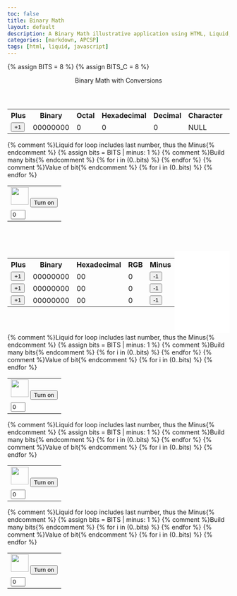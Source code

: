 ```yaml
---
toc: false
title: Binary Math
layout: default
description: A Binary Math illustrative application using HTML, Liquid, and JavaScript.
categories: [markdown, APCSP]
tags: [html, liquid, javascript]
---
```


<!-- Hack 1: add a character display to text when 8 bits, determine if printable or not printable -->
<!-- Hack 2: change to 24 bits and add a color code and display color when 24 bits, think about display on this one -->
<!-- Hack 3: do your own thing -->

{% assign BITS = 8 %}
{% assign BITS_C = 8 %}
<style>
    .box {
        width: 1600px;
        height: 187px;
        background-color: #ffffff;
    }
    .wrapper {
        display: flex;
        iwdth
    }
</style>
<script></script>
<div class="container bg-primary">
    <header class="pb-3 mb-4 border-bottom border-primary text-dark">
        <span class="fs-4">Binary Math with Conversions</span>
    </header>
    <div class="row justify-content-md-center">
        <div class="col-8">
            <table class="table">
            <tr id="table">
                <th>Plus</th>
                <th>Binary</th>
                <th>Octal</th>
                <th>Hexadecimal</th>
                <th>Decimal</th>
                <th>Character</th>
                <th>Minus</th>
            </tr>
            <tr>
                <td><button type="button" id="add1" onclick="add(1)">+1</button></td>
                <td id="binary">00000000</td>
                <td id="octal">0</td>
                <td id="hexadecimal">0</td>
                <td id="decimal">0</td>
                <td id="character">NULL</td>
                <td><button type="button" id="sub1" onclick="add(-1)">-1</button></td>
            </tr>
            </table>
        </div>
        <div class="col-12">
            {% comment %}Liquid for loop includes last number, thus the Minus{% endcomment %}
            {% assign bits = BITS | minus: 1 %} 
            <table class="table">
            <tr>
                {% comment %}Build many bits{% endcomment %}
                {% for i in (0..bits) %}
                <td><img class="img-responsive py-3" id="bulb{{ i }}" src="{{site.baseurl}}/images/bulb_off.png" alt="" width="40" height="Auto">
                    <button type="button" id="butt{{ i }}" onclick="javascript:toggleBit({{ i }})">Turn on</button>
                </td>
                {% endfor %}
            </tr>
            <tr>
                {% comment %}Value of bit{% endcomment %}
                {% for i in (0..bits) %}
                <td><input type='text' id="digit{{ i }}" Value="0" size="1" readonly></td>
                {% endfor %}
            </tr>
            </table>
        </div>
    </div>
    <br>
    <br>
    <br>
    <div class="row justify-content-md-center">
        <div class="col-8">
            <div class="wrapper">
                <div style="float: left;"> 
                    <table class="table">
                        <tr id="table">
                            <th>Plus</th>
                            <th>Binary</th>
                            <th>Hexadecimal</th>
                            <th>RGB</th>
                            <th>Minus</th>
                        </tr>
                        <tr>
                            <td><button type="button" id="add_C1" onclick="addR(1)">+1</button></td>
                            <td id="bin1">00000000</td>
                            <td id="hex1">00</td>
                            <td id="R">0</td>
                            <td><button type="button" id="sub_C1" onclick="addR(-1)">-1</button></td>
                        </tr>
                        <tr>
                            <td><button type="button" id="add_C2" onclick="addG(1)">+1</button></td>
                            <td id="bin2">00000000</td>
                            <td id="hex2">00</td>
                            <td id="G">0</td>
                            <td><button type="button" id="sub_C2" onclick="addG(-1)">-1</button></td>
                        </tr>
                        <tr>
                            <td><button type="button" id="add_C3" onclick="addB(1)">+1</button></td>
                            <td id="bin3">00000000</td>
                            <td id="hex3">00</td>
                            <td id="B">0</td>
                            <td><button type="button" id="sub_C3" onclick="addB(-1)">-1</button></td>
                        </tr>
                        </table>
                    </div>
                    <div class="box" id="color_box"></div>
                </div>
            </div>
            <div class="col-12">
                {% comment %}Liquid for loop includes last number, thus the Minus{% endcomment %}
                {% assign bits = BITS | minus: 1 %} 
                <table class="table">
                <tr>
                    {% comment %}Build many bits{% endcomment %}
                    {% for i in (0..bits) %}
                    <td><img class="img-responsive py-3" id="bulbR{{ i }}" src="{{site.baseurl}}/images/bulb_off.png" alt="" width="40" height="Auto">
                        <button type="button" id="buttR{{ i }}" onclick="javascript:toggleBitR({{ i }})">Turn on</button>
                    </td>
                    {% endfor %}
                </tr>
                <tr>
                    {% comment %}Value of bit{% endcomment %}
                    {% for i in (0..bits) %}
                    <td><input type='text' id="digitR{{ i }}" Value="0" size="1" readonly></td>
                    {% endfor %}
                </tr>
            </table>
        </div>
        <div class="col-12">
            {% comment %}Liquid for loop includes last number, thus the Minus{% endcomment %}
            {% assign bits = BITS | minus: 1 %} 
            <table class="table">
            <tr>
                {% comment %}Build many bits{% endcomment %}
                {% for i in (0..bits) %}
                <td><img class="img-responsive py-3" id="bulbG{{ i }}" src="{{site.baseurl}}/images/bulb_off.png" alt="" width="40" height="Auto">
                    <button type="button" id="buttG{{ i }}" onclick="javascript:toggleBitG({{ i }})">Turn on</button>
                </td>
                {% endfor %}
            </tr>
            <tr>
                {% comment %}Value of bit{% endcomment %}
                {% for i in (0..bits) %}
                <td><input type='text' id="digitG{{ i }}" Value="0" size="1" readonly></td>
                {% endfor %}
            </tr>
            </table>
        </div>
        <div class="col-12">
            {% comment %}Liquid for loop includes last number, thus the Minus{% endcomment %}
            {% assign bits = BITS | minus: 1 %} 
            <table class="table">
            <tr>
                {% comment %}Build many bits{% endcomment %}
                {% for i in (0..bits) %}
                <td><img class="img-responsive py-3" id="bulbB{{ i }}" src="{{site.baseurl}}/images/bulb_off.png" alt="" width="40" height="Auto">
                    <button type="button" id="buttB{{ i }}" onclick="javascript:toggleBitB({{ i }})">Turn on</button>
                </td>
                {% endfor %}
            </tr>
            <tr>
                {% comment %}Value of bit{% endcomment %}
                {% for i in (0..bits) %}
                <td><input type='text' id="digitB{{ i }}" Value="0" size="1" readonly></td>
                {% endfor %}
            </tr>
            </table>
        </div>
    </div>
</div>

<script>
    const BITS = {{ BITS }};
    const MAX = 2 ** BITS - 1;
    const MSG_ON = "Turn on";
    const IMAGE_ON = "{{site.baseurl}}/images/bulb_on.gif";
    const MSG_OFF = "Turn off";
    const IMAGE_OFF = "{{site.baseurl}}/images/bulb_off.png"

    // return string with current value of each bit
    function getBits() {
        let bits = "";
        for(let i = 0; i < BITS; i++) {
        bits = bits + document.getElementById('digit' + i).value;
        }
        return bits;
    }
    function getBitsR() {
        let bits = "";
        for(let i = 0; i < BITS; i++) {
        bits = bits + document.getElementById('digitR' + i).value;
        }
        return bits;
    }
    function getBitsG() {
        let bits = "";
        for(let i = 0; i < BITS; i++) {
        bits = bits + document.getElementById('digitG' + i).value;
        }
        return bits;
    }
    function getBitsB() {
        let bits = "";
        for(let i = 0; i < BITS; i++) {
        bits = bits + document.getElementById('digitB' + i).value;
        }
        return bits;
    }
    function binToChar(bin) {
        let dec = parseInt(bin, 2).toString();
        console.log(dec);
        var chr = String.fromCharCode(dec);
        return chr;
        }
    // setter for DOM values
    function setConversions(binary) {
        document.getElementById('binary').innerHTML = binary;
        // Octal conversion
        document.getElementById('octal').innerHTML = parseInt(binary, 2).toString(8);
        // Hexadecimal conversion
        document.getElementById('hexadecimal').innerHTML = parseInt(binary, 2).toString(16).padStart(2, '0');
        // Decimal conversion
        document.getElementById('decimal').innerHTML = parseInt(binary, 2).toString();

        document.getElementById('character').innerHTML = binToChar(binary);
    }

    function setConversionsR(binary) {
        // R values
        document.getElementById('bin1').innerHTML = binary;
        // Hexadecimal conversion
        document.getElementById('hex1').innerHTML = parseInt(binary, 2).toString(16).padStart(2, '0');
        // RGB value conversion
        document.getElementById('R').innerHTML = parseInt(binary, 2).toString();
        document.getElementById('color_box').style.backgroundColor = setRGB();
    }

    function setConversionsG(binary) {
        // G values
        document.getElementById('bin2').innerHTML = binary;
        // Hexadecimal conversion
        document.getElementById('hex2').innerHTML = parseInt(binary, 2).toString(16).padStart(2, '0');
        // Decimal conversion
        document.getElementById('G').innerHTML = parseInt(binary, 2).toString();
        document.getElementById('color_box').style.backgroundColor = setRGB();

    }

    function setConversionsB(binary) {
        // B values
        document.getElementById('bin3').innerHTML = binary;
        // Hexadecimal conversion
        document.getElementById('hex3').innerHTML = parseInt(binary, 2).toString(16).padStart(2, '0');
        // Decimal conversion
        document.getElementById('B').innerHTML = parseInt(binary, 2).toString(); 
        document.getElementById('color_box').style.backgroundColor = setRGB();
    }

    //
    function decimal_2_base(decimal, base) {
        let conversion = "";
        // loop to convert to base
        do {
        let digit = decimal % base;
        conversion = "" + digit + conversion; // what does this do?
        decimal = ~~(decimal / base);         // what does this do?
        } while (decimal > 0);                  // why while at the end? what is ~~?
        // loop to pad with zeros
        if (base === 2) {                        // only pad for binary conversions
        for (let i = 0; conversion.length < BITS; i++) {
            conversion = "0" + conversion;
        }
        }
        return conversion;
    }

    // toggle selected bit and recalculate
    function toggleBit(i) {
        //alert("Digit action: " + i );
        const dig = document.getElementById('digit' + i);
        const image = document.getElementById('bulb' + i);
        const butt = document.getElementById('butt' + i);
        // Change digit and visual
        if (image.src.match(IMAGE_ON)) {
        dig.value = 0;
        image.src = IMAGE_OFF;
        butt.innerHTML = MSG_ON;
        } else {
        dig.value = 1;
        image.src = IMAGE_ON;
        butt.innerHTML = MSG_OFF;
        }
        // Binary numbers
        const binary = getBits();
        setConversions(binary);
    }
    function toggleBitR(i) {
        //alert("Digit action: " + i );
        const dig = document.getElementById('digitR' + i);
        const image = document.getElementById('bulbR' + i);
        const butt = document.getElementById('buttR' + i);
        // Change digit and visual
        if (image.src.match(IMAGE_ON)) {
        dig.value = 0;
        image.src = IMAGE_OFF;
        butt.innerHTML = MSG_ON;
        } else {
        dig.value = 1;
        image.src = IMAGE_ON;
        butt.innerHTML = MSG_OFF;
        }
        // Binary numbers
        const binary = getBitsR();
        setConversionsR(binary);
    }
    function toggleBitG(i) {
        //alert("Digit action: " + i );
        const dig = document.getElementById('digitG' + i);
        const image = document.getElementById('bulbG' + i);
        const butt = document.getElementById('buttG' + i);
        // Change digit and visual
        if (image.src.match(IMAGE_ON)) {
        dig.value = 0;
        image.src = IMAGE_OFF;
        butt.innerHTML = MSG_ON;
        } else {
        dig.value = 1;
        image.src = IMAGE_ON;
        butt.innerHTML = MSG_OFF;
        }
        // Binary numbers
        const binary = getBitsG();
        setConversionsG(binary);
    }
    function toggleBitB(i) {
        //alert("Digit action: " + i );
        const dig = document.getElementById('digitB' + i);
        const image = document.getElementById('bulbB' + i);
        const butt = document.getElementById('buttB' + i);
        // Change digit and visual
        if (image.src.match(IMAGE_ON)) {
        dig.value = 0;
        image.src = IMAGE_OFF;
        butt.innerHTML = MSG_ON;
        } else {
        dig.value = 1;
        image.src = IMAGE_ON;
        butt.innerHTML = MSG_OFF;
        }
        // Binary numbers
        const binary = getBitsB();
        setConversionsB(binary);
    }
    // add is positive integer, subtract is negative integer
    function add(n) {
        let binary = getBits();
        // convert to decimal and do math
        let decimal = parseInt(binary, 2);
        if (n > 0) {  // PLUS
        decimal = MAX === decimal ? 0 : decimal += n; // OVERFLOW or PLUS
        } else  {     // MINUS
        decimal = 0 === decimal ? MAX : decimal += n; // OVERFLOW or MINUS
        }
        // convert the result back to binary
        binary = decimal_2_base(decimal, 2);
        // update conversions
        setConversions(binary);
        // update bits
        for (let i = 0; i < binary.length; i++) {
        let digit = binary.substr(i, 1);
        document.getElementById('digit' + i).value = digit;
        if (digit === "1") {
            document.getElementById('bulb' + i).src = IMAGE_ON;
            document.getElementById('butt' + i).innerHTML = MSG_OFF;
        } else {
            document.getElementById('bulb' + i).src = IMAGE_OFF;
            document.getElementById('butt' + i).innerHTML = MSG_ON;
        }
        }
    }
    function addR(n) {
        let binary = getBitsR();
        // convert to decimal and do math
        let decimal = parseInt(binary, 2);
        if (n > 0) {  // PLUS
        decimal = MAX === decimal ? 0 : decimal += n; // OVERFLOW or PLUS
        } else  {     // MINUS
        decimal = 0 === decimal ? MAX : decimal += n; // OVERFLOW or MINUS
        }
        // convert the result back to binary
        binary = decimal_2_base(decimal, 2);
        // update conversions
        setConversionsR(binary);
        // update bits
        for (let i = 0; i < binary.length; i++) {
        let digit = binary.substr(i, 1);
        document.getElementById('digitR' + i).value = digit;
        if (digit === "1") {
            document.getElementById('bulbR' + i).src = IMAGE_ON;
            document.getElementById('buttR' + i).innerHTML = MSG_OFF;
        } else {
            document.getElementById('bulbR' + i).src = IMAGE_OFF;
            document.getElementById('buttR' + i).innerHTML = MSG_ON;
        }
        }
    }
    function addG(n) {
        let binary = getBitsG();
        // convert to decimal and do math
        let decimal = parseInt(binary, 2);
        if (n > 0) {  // PLUS
        decimal = MAX === decimal ? 0 : decimal += n; // OVERFLOW or PLUS
        } else  {     // MINUS
        decimal = 0 === decimal ? MAX : decimal += n; // OVERFLOW or MINUS
        }
        // convert the result back to binary
        binary = decimal_2_base(decimal, 2);
        // update conversions
        setConversionsG(binary);
        // update bits
        for (let i = 0; i < binary.length; i++) {
        let digit = binary.substr(i, 1);
        document.getElementById('digitG' + i).value = digit;
        if (digit === "1") {
            document.getElementById('bulbG' + i).src = IMAGE_ON;
            document.getElementById('buttG' + i).innerHTML = MSG_OFF;
        } else {
            document.getElementById('bulbG' + i).src = IMAGE_OFF;
            document.getElementById('buttG' + i).innerHTML = MSG_ON;
        }
        }
    }
    function addB(n) {
        let binary = getBitsB();
        // convert to decimal and do math
        let decimal = parseInt(binary, 2);
        if (n > 0) {  // PLUS
        decimal = MAX === decimal ? 0 : decimal += n; // OVERFLOW or PLUS
        } else  {     // MINUS
        decimal = 0 === decimal ? MAX : decimal += n; // OVERFLOW or MINUS
        }
        // convert the result back to binary
        binary = decimal_2_base(decimal, 2);
        // update conversions
        setConversionsB(binary);
        // update bits
        for (let i = 0; i < binary.length; i++) {
        let digit = binary.substr(i, 1);
        document.getElementById('digitB' + i).value = digit;
        if (digit === "1") {
            document.getElementById('bulbB' + i).src = IMAGE_ON;
            document.getElementById('buttB' + i).innerHTML = MSG_OFF;
        } else {
            document.getElementById('bulbB' + i).src = IMAGE_OFF;
            document.getElementById('buttB' + i).innerHTML = MSG_ON;
        }
        }
    }

    function setRGB() {
        let R = document.getElementById('hex1').innerHTML;
        let G = document.getElementById('hex2').innerHTML;
        let B = document.getElementById('hex3').innerHTML;
        let color_code = "#" + R + G + B;
        console.log(color_code)
        //document.getElementbyId("color_box").style.backgroundColor = color_code;
        return color_code
    }
</script>

